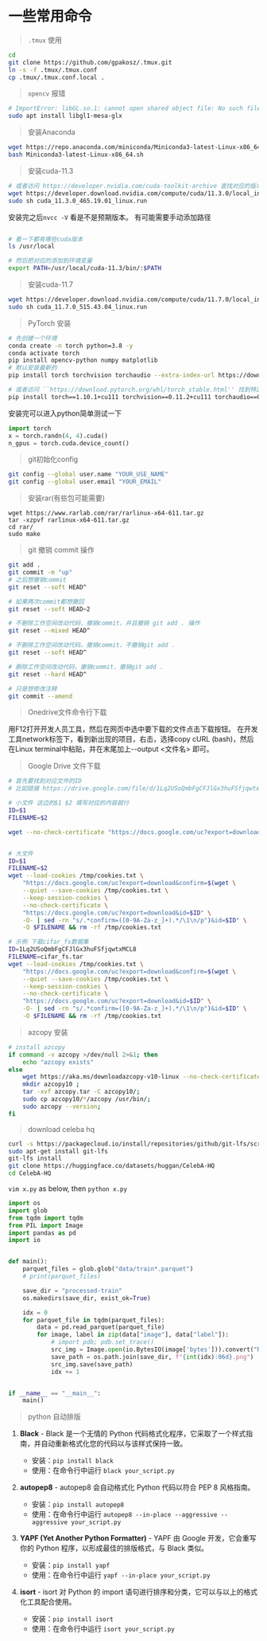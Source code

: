 # 一些常用命令

> `.tmux` 使用
```bash
cd
git clone https://github.com/gpakosz/.tmux.git
ln -s -f .tmux/.tmux.conf
cp .tmux/.tmux.conf.local .
```

> `opencv` 报错

```bash
# ImportError: libGL.so.1: cannot open shared object file: No such file or directory
sudo apt install libgl1-mesa-glx
```

> 安装Anaconda

```bash
wget https://repo.anaconda.com/miniconda/Miniconda3-latest-Linux-x86_64.sh
bash Miniconda3-latest-Linux-x86_64.sh

```

> 安装cuda-11.3
```bash
# 或者访问 https://developer.nvidia.com/cuda-toolkit-archive 查找对应的版本
wget https://developer.download.nvidia.com/compute/cuda/11.3.0/local_installers/cuda_11.3.0_465.19.01_linux.run
sudo sh cuda_11.3.0_465.19.01_linux.run
```
安装完之后`nvcc -V` 看是不是预期版本。
有可能需要手动添加路径
```.bash

# 看一下都有哪些cuda版本
ls /usr/local

# 然后把对应的添加到环境变量
export PATH=/usr/local/cuda-11.3/bin/:$PATH

```

> 安装cuda-11.7
```bash
wget https://developer.download.nvidia.com/compute/cuda/11.7.0/local_installers/cuda_11.7.0_515.43.04_linux.run
sudo sh cuda_11.7.0_515.43.04_linux.run
```


> PyTorch 安装
```bash
# 先创建一个环境
conda create -n torch python=3.8 -y
conda activate torch
pip install opencv-python numpy matplotlib
# 默认安装最新的
pip install torch torchvision torchaudio --extra-index-url https://download.pytorch.org/whl/cu113

# 或者访问 ``https://download.pytorch.org/whl/torch_stable.html'' 找到特定的版本，例如
pip install torch==1.10.1+cu111 torchvision==0.11.2+cu111 torchaudio==0.10.1 -f https://download.pytorch.org/whl/torch_stable.html

```

安装完可以进入python简单测试一下
```python
import torch
x = torch.randn(4, 4).cuda()
n_gpus = torch.cuda.device_count()
```

> git初始化config

```bash
git config --global user.name "YOUR_USE_NAME"
git config --global user.email "YOUR_EMAIL"
```

> 安装rar(有些包可能需要)
```
wget https://www.rarlab.com/rar/rarlinux-x64-611.tar.gz
tar -xzpvf rarlinux-x64-611.tar.gz
cd rar/
sudo make
```

> git 撤销 commit 操作
```bash
git add .
git commit -m "up"
# 之后想撤销commit
git reset --soft HEAD^

# 如果两次commit都想撤回
git reset --soft HEAD~2

# 不删除工作空间改动代码，撤销commit，并且撤销 git add . 操作
git reset --mixed HEAD^

# 不删除工作空间改动代码，撤销commit，不撤销git add .
git reset --soft HEAD^

# 删除工作空间改动代码，撤销commit，撤销git add .
git reset --hard HEAD^

# 只是想修改注释
git commit --amend
```

> Onedrive文件命令行下载

用F12打开开发人员工具，然后在网页中选中要下载的文件点击下载按钮。 在开发工具network标签下，看到新出现的项目，右击，选择copy cURL (bash)，然后在Linux terminal中粘贴，并在末尾加上--output <文件名> 即可。

> Google Drive 文件下载
```bash
# 首先要找到对应文件的ID
# 比如链接 https://drive.google.com/file/d/1Lq2USoQmbFgCFJlGx3huFSfjqwtxMCL8/view 的ID就是1Lq2USoQmbFgCFJlGx3huFSfjqwtxMCL8

# 小文件 这边的$1 $2 填写对应的内容就行
ID=$1
FILENAME=$2

wget --no-check-certificate "https://docs.google.com/uc?export=download&id=$ID" -O $FILENAME


# 大文件
ID=$1
FILENAME=$2
wget --load-cookies /tmp/cookies.txt \
    "https://docs.google.com/uc?export=download&confirm=$(wget \
    --quiet --save-cookies /tmp/cookies.txt \
    --keep-session-cookies \
    --no-check-certificate \
    "https://docs.google.com/uc?export=download&id=$ID" \
    -O- | sed -rn "s/.*confirm=([0-9A-Za-z_]+).*/\1\n/p")&id=$ID" \
    -O $FILENAME && rm -rf /tmp/cookies.txt

# 示例 下载cifar_fs数据集
ID=1Lq2USoQmbFgCFJlGx3huFSfjqwtxMCL8
FILENAME=cifar_fs.tar
wget --load-cookies /tmp/cookies.txt \
    "https://docs.google.com/uc?export=download&confirm=$(wget \
    --quiet --save-cookies /tmp/cookies.txt \
    --keep-session-cookies \
    --no-check-certificate \
    "https://docs.google.com/uc?export=download&id=$ID" \
    -O- | sed -rn "s/.*confirm=([0-9A-Za-z_]+).*/\1\n/p")&id=$ID" \
    -O $FILENAME && rm -rf /tmp/cookies.txt
```

> azcopy 安装
```.bash
# install azcopy
if command -v azcopy >/dev/null 2>&1; then
    echo "azcopy exists"
else
    wget https://aka.ms/downloadazcopy-v10-linux --no-check-certificate -O azcopy.tar;
    mkdir azcopy10 ;
    tar -xvf azcopy.tar -C azcopy10/;
    sudo cp azcopy10/*/azcopy /usr/bin/;
    sudo azcopy --version;
fi
```

> download celeba hq

```bash
curl -s https://packagecloud.io/install/repositories/github/git-lfs/script.deb.sh | sudo bash
sudo apt-get install git-lfs
git-lfs install
git clone https://huggingface.co/datasets/huggan/CelebA-HQ
cd CelebA-HQ
```
`vim x.py` as below, then `python x.py`

```python
import os
import glob
from tqdm import tqdm
from PIL import Image
import pandas as pd
import io


def main():
    parquet_files = glob.glob("data/train*.parquet")
    # print(parquet_files)

    save_dir = "processed-train"
    os.makedirs(save_dir, exist_ok=True)

    idx = 0
    for parquet_file in tqdm(parquet_files):
        data = pd.read_parquet(parquet_file)
        for image, label in zip(data["image"], data["label"]):
            # import pdb; pdb.set_trace()
            src_img = Image.open(io.BytesIO(image['bytes'])).convert("RGB")
            save_path = os.path.join(save_dir, f"{int(idx):06d}.png")
            src_img.save(save_path)
            idx += 1


if __name__ == "__main__":
    main()
```

> python 自动排版

1. **Black** - Black 是一个无情的 Python 代码格式化程序，它采取了一个样式指南，并自动重新格式化您的代码以与该样式保持一致。
   - 安装：`pip install black`
   - 使用：在命令行中运行 `black your_script.py`

2. **autopep8** - autopep8 会自动格式化 Python 代码以符合 PEP 8 风格指南。
   - 安装：`pip install autopep8`
   - 使用：在命令行中运行 `autopep8 --in-place --aggressive --aggressive your_script.py`

3. **YAPF (Yet Another Python Formatter)** - YAPF 由 Google 开发，它会重写你的 Python 程序，以形成最佳的排版格式，与 Black 类似。
   - 安装：`pip install yapf`
   - 使用：在命令行中运行 `yapf --in-place your_script.py`

4. **isort** - isort 对 Python 的 import 语句进行排序和分类，它可以与以上的格式化工具配合使用。
   - 安装：`pip install isort`
   - 使用：在命令行中运行 `isort your_script.py`
